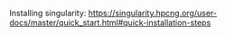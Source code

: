Installing singularity: https://singularity.hpcng.org/user-docs/master/quick_start.html#quick-installation-steps
